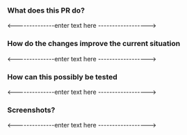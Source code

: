 ### What does this PR do?
<--------------enter text here ------------------>

### How do the changes improve the current situation
<--------------enter text here ------------------>

### How can this possibly be tested
<--------------enter text here ------------------>

### Screenshots?
<--------------enter text here ------------------>
